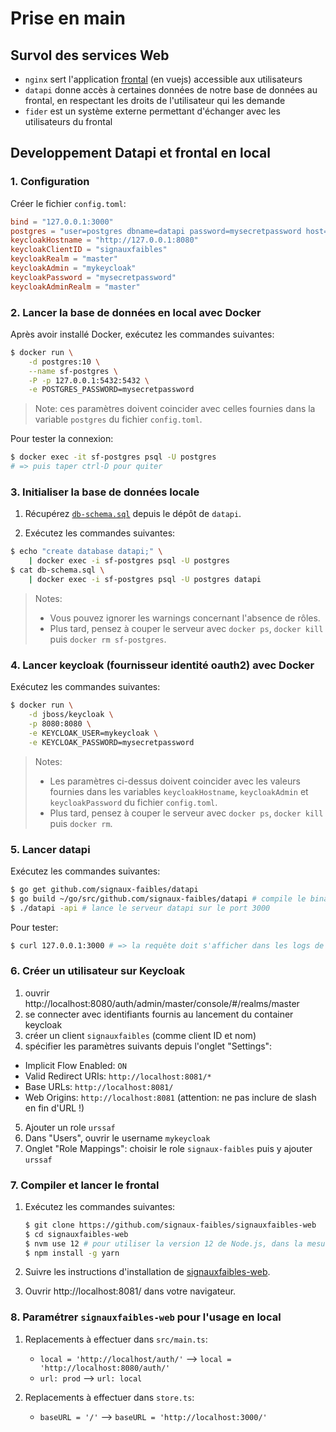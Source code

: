 # Prise en main

## Survol des services Web

- `nginx` sert l'application [frontal](https://github.com/signaux-faibles/signauxfaibles-web) (en vuejs) accessible aux utilisateurs
- `datapi` donne accès à certaines données de notre base de données au frontal, en respectant les droits de l'utilisateur qui les demande
- `fider` est un système externe permettant d'échanger avec les utilisateurs du frontal

## Developpement Datapi et frontal en local

### 1. Configuration

Créer le fichier `config.toml`:

```toml
bind = "127.0.0.1:3000"
postgres = "user=postgres dbname=datapi password=mysecretpassword host=localhost sslmode=disable"
keycloakHostname = "http://127.0.0.1:8080"
keycloakClientID = "signauxfaibles"
keycloakRealm = "master"
keycloakAdmin = "mykeycloak"
keycloakPassword = "mysecretpassword"
keycloakAdminRealm = "master"
```

### 2. Lancer la base de données en local avec Docker

Après avoir installé Docker, exécutez les commandes suivantes:

```sh
$ docker run \
    -d postgres:10 \
    --name sf-postgres \
    -P -p 127.0.0.1:5432:5432 \
    -e POSTGRES_PASSWORD=mysecretpassword
```

> Note: ces paramètres doivent coincider avec celles fournies dans la variable `postgres` du fichier `config.toml`.

Pour tester la connexion:

```sh
$ docker exec -it sf-postgres psql -U postgres
# => puis taper ctrl-D pour quiter
```

### 3. Initialiser la base de données locale

1. Récupérez [`db-schema.sql`](https://github.com/signaux-faibles/datapi/blob/master/db-schema.sql) depuis le dépôt de `datapi`.

2. Exécutez les commandes suivantes:

```sh
$ echo "create database datapi;" \
    | docker exec -i sf-postgres psql -U postgres
$ cat db-schema.sql \
    | docker exec -i sf-postgres psql -U postgres datapi
```

> Notes:
>
> - Vous pouvez ignorer les warnings concernant l'absence de rôles.
> - Plus tard, pensez à couper le serveur avec `docker ps`, `docker kill` puis `docker rm sf-postgres`.

### 4. Lancer keycloak (fournisseur identité oauth2) avec Docker

Exécutez les commandes suivantes:

```sh
$ docker run \
    -d jboss/keycloak \
    -p 8080:8080 \
    -e KEYCLOAK_USER=mykeycloak \
    -e KEYCLOAK_PASSWORD=mysecretpassword
```

> Notes:
>
> - Les paramètres ci-dessus doivent coincider avec les valeurs fournies dans les variables `keycloakHostname`, `keycloakAdmin` et `keycloakPassword` du fichier `config.toml`.
> - Plus tard, pensez à couper le serveur avec `docker ps`, `docker kill` puis `docker rm`.

### 5. Lancer datapi

Exécutez les commandes suivantes:

```sh
$ go get github.com/signaux-faibles/datapi
$ go build ~/go/src/github.com/signaux-faibles/datapi # compile le binaire ./datapi dans le répertoire courant
$ ./datapi -api # lance le serveur datapi sur le port 3000
```

Pour tester:

```sh
$ curl 127.0.0.1:3000 # => la requête doit s'afficher dans les logs de datapi
```

### 6. Créer un utilisateur sur Keycloak

1. ouvrir http://localhost:8080/auth/admin/master/console/#/realms/master
2. se connecter avec identifiants fournis au lancement du container keycloak
3. créer un client `signauxfaibles` (comme client ID et nom)
4. spécifier les paramètres suivants depuis l'onglet "Settings":

- Implicit Flow Enabled: `ON`
- Valid Redirect URIs: `http://localhost:8081/*`
- Base URLs: `http://localhost:8081/`
- Web Origins: `http://localhost:8081` (attention: ne pas inclure de slash en fin d'URL !)

5. Ajouter un role `urssaf`
6. Dans "Users", ouvrir le username `mykeycloak`
7. Onglet "Role Mappings": choisir le role `signaux-faibles` puis y ajouter `urssaf`

### 7. Compiler et lancer le frontal

1. Exécutez les commandes suivantes:

   ```sh
   $ git clone https://github.com/signaux-faibles/signauxfaibles-web
   $ cd signauxfaibles-web
   $ nvm use 12 # pour utiliser la version 12 de Node.js, dans la mesure du possible
   $ npm install -g yarn
   ```

2. Suivre les instructions d'installation de [signauxfaibles-web](https://github.com/signaux-faibles/signauxfaibles-web).

3. Ouvrir http://localhost:8081/ dans votre navigateur.

### 8. Paramétrer `signauxfaibles-web` pour l'usage en local

1. Replacements à effectuer dans `src/main.ts`:

   - `local = 'http://localhost/auth/'` --> `local = 'http://localhost:8080/auth/'`
   - `url: prod` --> `url: local`

2. Replacements à effectuer dans `store.ts`:

   - `baseURL = '/'` --> `baseURL = 'http://localhost:3000/'`
